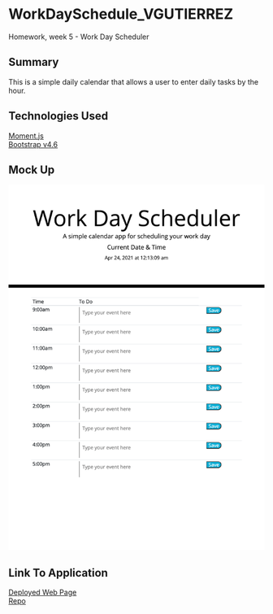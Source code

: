 # WorkDaySchedule_VGUTIERREZ

Homework, week 5 - Work Day Scheduler

## Summary

This is a simple daily calendar that allows a user to enter daily tasks by the hour.

## Technologies Used

[Moment.js](https://momentjs.com/) <br>
[Bootstrap v4.6](https://getbootstrap.com/docs/4.6/getting-started/introduction/)

## Mock Up

![portfolio menu](Develop/workscheduleimage.png)

## Link To Application

[Deployed Web Page](https://vinetteg.github.io/WorkDaySchedule_VGUTIERREZ/) <br>
[Repo](https://github.com/vinetteg/WorkDaySchedule_VGUTIERREZ)

